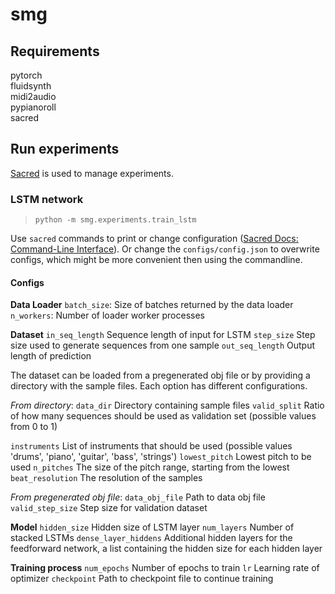 # smg

## Requirements

pytorch  
fluidsynth  
midi2audio  
pypianoroll  
sacred  

## Run experiments

[Sacred](https://github.com/IDSIA/sacred) is used to manage experiments.

### LSTM network

> `python -m smg.experiments.train_lstm`

Use `sacred` commands to print or change configuration ([Sacred Docs: Command-Line Interface](https://sacred.readthedocs.io/en/stable/command_line.html)).
Or change the `configs/config.json` to overwrite configs, which might be more convenient then using the commandline.

#### Configs

**Data Loader**
`batch_size`: Size of batches returned by the data loader
`n_workers`: Number of loader worker processes

**Dataset**
`in_seq_length` Sequence length of input for LSTM
`step_size` Step size used to generate sequences from one sample
`out_seq_length` Output length of prediction

The dataset can be loaded from a pregenerated obj file or by providing a directory with the sample files.
Each option has different configurations.

*From directory*:
`data_dir`  Directory containing sample files
`valid_split` Ratio of how many sequences should be used as validation set (possible values from 0 to 1)

`instruments` List of instruments that should be used (possible values 'drums', 'piano', 'guitar', 'bass', 'strings')
`lowest_pitch` Lowest pitch to be used
`n_pitches` The size of the pitch range, starting from the lowest
`beat_resolution` The resolution of the samples

*From pregenerated obj file*:
`data_obj_file` Path to data obj file
`valid_step_size` Step size for validation dataset

**Model**
`hidden_size` Hidden size of LSTM layer
`num_layers` Number of stacked LSTMs
`dense_layer_hiddens` Additional hidden layers for the feedforward network, a list containing the hidden size for each hidden layer 

**Training process**
`num_epochs` Number of epochs to train
`lr` Learning rate of optimizer
`checkpoint` Path to checkpoint file to continue training